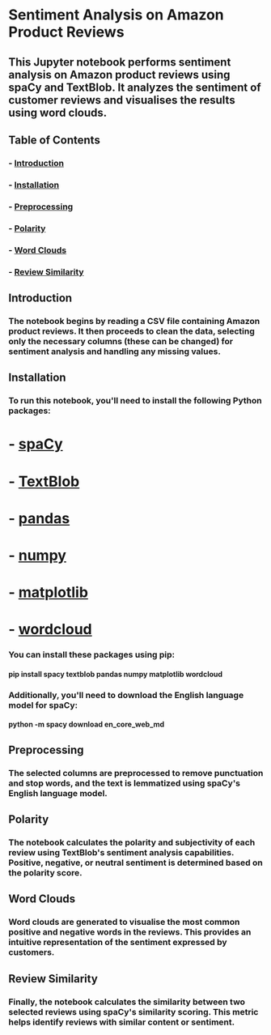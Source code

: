 # Sentiment Analysis on Amazon Product Reviews

## This Jupyter notebook performs sentiment analysis on Amazon product reviews using spaCy and TextBlob. It analyzes the sentiment of customer reviews and visualises the results using word clouds.

## Table of Contents

### - [Introduction](#introduction)
### - [Installation](#installation)
### - [Preprocessing](#Preprocessing)
### - [Polarity](#polarity)
### - [Word Clouds](#word-clouds)
### - [Review Similarity](#review-similarity)

## Introduction

### The notebook begins by reading a CSV file containing Amazon product reviews. It then proceeds to clean the data, selecting only the necessary columns (these can be changed) for sentiment analysis and handling any missing values.

## Installation

### To run this notebook, you'll need to install the following Python packages:

# - [spaCy](https://spacy.io/usage)
# - [TextBlob](https://textblob.readthedocs.io/en/dev/)
# - [pandas](https://pandas.pydata.org/pandas-docs/stable/getting_started/install.html)
# - [numpy](https://numpy.org/install/)
# - [matplotlib](https://matplotlib.org/stable/users/installing.html)
# - [wordcloud](https://pypi.org/project/wordcloud/)

### You can install these packages using pip:

#### pip install spacy textblob pandas numpy matplotlib wordcloud


### Additionally, you'll need to download the English language model for spaCy:

#### python -m spacy download en_core_web_md

## Preprocessing

### The selected columns are preprocessed to remove punctuation and stop words, and the text is lemmatized using spaCy's English language model.

## Polarity

### The notebook calculates the polarity and subjectivity of each review using TextBlob's sentiment analysis capabilities. Positive, negative, or neutral sentiment is determined based on the polarity score.

## Word Clouds

### Word clouds are generated to visualise the most common positive and negative words in the reviews. This provides an intuitive representation of the sentiment expressed by customers.

## Review Similarity

### Finally, the notebook calculates the similarity between two selected reviews using spaCy's similarity scoring. This metric helps identify reviews with similar content or sentiment.
